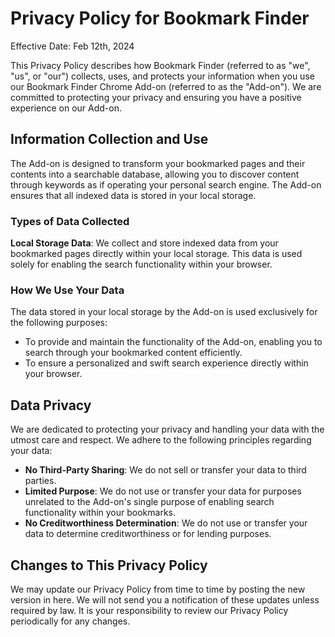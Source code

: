# Privacy Policy for Bookmark Finder

Effective Date: Feb 12th, 2024

This Privacy Policy describes how Bookmark Finder (referred to as "we", "us", or "our") collects, uses, and protects your information when you use our Bookmark Finder Chrome Add-on (referred to as the "Add-on"). We are committed to protecting your privacy and ensuring you have a positive experience on our Add-on.

## Information Collection and Use

The Add-on is designed to transform your bookmarked pages and their contents into a searchable database, allowing you to discover content through keywords as if operating your personal search engine. The Add-on ensures that all indexed data is stored in your local storage.

### Types of Data Collected

**Local Storage Data**: We collect and store indexed data from your bookmarked pages directly within your local storage. This data is used solely for enabling the search functionality within your browser.

### How We Use Your Data

The data stored in your local storage by the Add-on is used exclusively for the following purposes:
- To provide and maintain the functionality of the Add-on, enabling you to search through your bookmarked content efficiently.
- To ensure a personalized and swift search experience directly within your browser.

## Data Privacy

We are dedicated to protecting your privacy and handling your data with the utmost care and respect. We adhere to the following principles regarding your data:

- **No Third-Party Sharing**: We do not sell or transfer your data to third parties.
- **Limited Purpose**: We do not use or transfer your data for purposes unrelated to the Add-on's single purpose of enabling search functionality within your bookmarks.
- **No Creditworthiness Determination**: We do not use or transfer your data to determine creditworthiness or for lending purposes.

## Changes to This Privacy Policy

We may update our Privacy Policy from time to time by posting the new version in here. We will not send you a notification of these updates unless required by law. It is your responsibility to review our Privacy Policy periodically for any changes.
